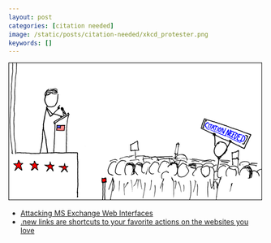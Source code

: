 ```yaml
---
layout: post
categories: [citation needed]
image: /static/posts/citation-needed/xkcd_protester.png
keywords: []
---
```


![citation-needed](/static/posts/citation-needed/xkcd_protester.png)

* [Attacking MS Exchange Web Interfaces](https://swarm.ptsecurity.com/attacking-ms-exchange-web-interfaces/)
* [.new links are shortcuts to your favorite actions on the websites you love](https://whats.new/)
